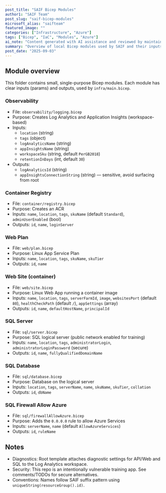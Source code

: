 ```yaml
---
post_title: "SAIF Bicep Modules"
author1: "SAIF Team"
post_slug: "saif-bicep-modules"
microsoft_alias: "saifteam"
featured_image: ""
categories: ["Infrastructure", "Azure"]
tags: ["Bicep", "IaC", "Modules", "Azure"]
ai_note: "Content generated with AI assistance and reviewed by maintainers."
summary: "Overview of local Bicep modules used by SAIF and their inputs/outputs."
post_date: "2025-09-03"
---
```


## Module overview

This folder contains small, single-purpose Bicep modules. Each module has clear inputs (params) and outputs, used by `infra/main.bicep`.

### Observability
- File: `observability/logging.bicep`
- Purpose: Creates Log Analytics and Application Insights (workspace-based)
- Inputs:
  - `location` (string)
  - `tags` (object)
  - `logAnalyticsName` (string)
  - `appInsightsName` (string)
  - `workspaceSku` (string, default `PerGB2018`)
  - `retentionInDays` (int, default `30`)
- Outputs:
  - `logAnalyticsId` (string)
  - `appInsightsConnectionString` (string) — sensitive, avoid surfacing from root

### Container Registry
- File: `container/registry.bicep`
- Purpose: Creates an ACR
- Inputs: `name`, `location`, `tags`, `skuName` (default `Standard`), `adminUserEnabled` (bool)
- Outputs: `id`, `name`, `loginServer`

### Web Plan
- File: `web/plan.bicep`
- Purpose: Linux App Service Plan
- Inputs: `name`, `location`, `tags`, `skuName`, `skuTier`
- Outputs: `id`, `name`

### Web Site (container)
- File: `web/site.bicep`
- Purpose: Linux Web App running a container image
- Inputs: `name`, `location`, `tags`, `serverFarmId`, `image`, `websitesPort` (default `80`), `healthCheckPath` (default `/`), `appSettings` (array)
- Outputs: `id`, `name`, `defaultHostName`, `principalId`

### SQL Server
- File: `sql/server.bicep`
- Purpose: SQL logical server (public network enabled for training)
- Inputs: `name`, `location`, `tags`, `administratorLogin`, `administratorLoginPassword` (secure)
- Outputs: `id`, `name`, `fullyQualifiedDomainName`

### SQL Database
- File: `sql/database.bicep`
- Purpose: Database on the logical server
- Inputs: `location`, `tags`, `serverName`, `name`, `skuName`, `skuTier`, `collation`
- Outputs: `id`, `dbName`

### SQL Firewall Allow Azure
- File: `sql/firewallAllowAzure.bicep`
- Purpose: Adds the `0.0.0.0` rule to allow Azure Services
- Inputs: `serverName`, `name` (default `AllowAzureServices`)
- Outputs: `id`, `ruleName`

## Notes
- Diagnostics: Root template attaches diagnostic settings for API/Web and SQL to the Log Analytics workspace.
- Security: This repo is an intentionally vulnerable training app. See comments/TODOs for secure alternatives.
- Conventions: Names follow SAIF suffix pattern using `uniqueString(resourceGroup().id)`.

